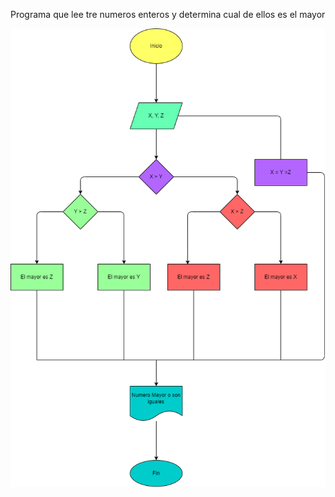 Programa que lee tre numeros enteros y determina cual de ellos es el mayor

![diagramadeflujo](Mayor_de_los_enteros.png)